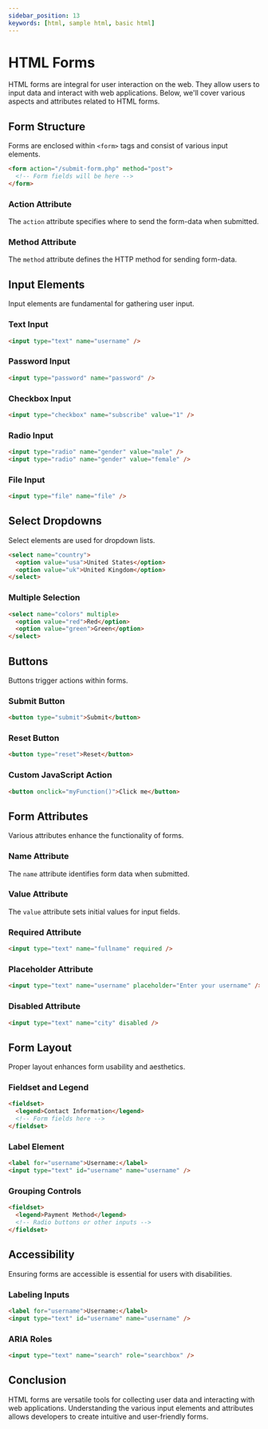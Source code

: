 ```yaml
---
sidebar_position: 13
keywords: [html, sample html, basic html]
---
```


# HTML Forms

HTML forms are integral for user interaction on the web. They allow users to input data and interact with web applications. Below, we'll cover various aspects and attributes related to HTML forms.

## Form Structure

Forms are enclosed within `<form>` tags and consist of various input elements.

```html
<form action="/submit-form.php" method="post">
  <!-- Form fields will be here -->
</form>
```

### Action Attribute

The `action` attribute specifies where to send the form-data when submitted.

### Method Attribute

The `method` attribute defines the HTTP method for sending form-data.

## Input Elements

Input elements are fundamental for gathering user input.

### Text Input

```html
<input type="text" name="username" />
```

### Password Input

```html
<input type="password" name="password" />
```

### Checkbox Input

```html
<input type="checkbox" name="subscribe" value="1" />
```

### Radio Input

```html
<input type="radio" name="gender" value="male" />
<input type="radio" name="gender" value="female" />
```

### File Input

```html
<input type="file" name="file" />
```

## Select Dropdowns

Select elements are used for dropdown lists.

```html
<select name="country">
  <option value="usa">United States</option>
  <option value="uk">United Kingdom</option>
</select>
```

### Multiple Selection

```html
<select name="colors" multiple>
  <option value="red">Red</option>
  <option value="green">Green</option>
</select>
```

## Buttons

Buttons trigger actions within forms.

### Submit Button

```html
<button type="submit">Submit</button>
```

### Reset Button

```html
<button type="reset">Reset</button>
```

### Custom JavaScript Action

```html
<button onclick="myFunction()">Click me</button>
```

## Form Attributes

Various attributes enhance the functionality of forms.

### Name Attribute

The `name` attribute identifies form data when submitted.

### Value Attribute

The `value` attribute sets initial values for input fields.

### Required Attribute

```html
<input type="text" name="fullname" required />
```

### Placeholder Attribute

```html
<input type="text" name="username" placeholder="Enter your username" />
```

### Disabled Attribute

```html
<input type="text" name="city" disabled />
```

## Form Layout

Proper layout enhances form usability and aesthetics.

### Fieldset and Legend

```html
<fieldset>
  <legend>Contact Information</legend>
  <!-- Form fields here -->
</fieldset>
```

### Label Element

```html
<label for="username">Username:</label>
<input type="text" id="username" name="username" />
```

### Grouping Controls

```html
<fieldset>
  <legend>Payment Method</legend>
  <!-- Radio buttons or other inputs -->
</fieldset>
```

## Accessibility

Ensuring forms are accessible is essential for users with disabilities.

### Labeling Inputs

```html
<label for="username">Username:</label>
<input type="text" id="username" name="username" />
```

### ARIA Roles

```html
<input type="text" name="search" role="searchbox" />
```

## Conclusion

HTML forms are versatile tools for collecting user data and interacting with web applications. Understanding the various input elements and attributes allows developers to create intuitive and user-friendly forms.